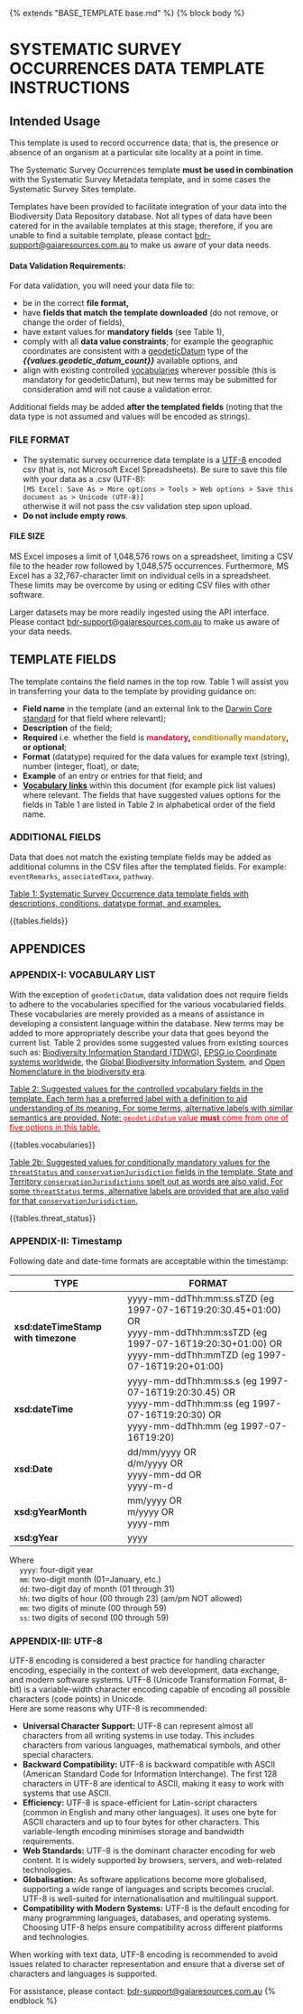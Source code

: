 {% extends "BASE_TEMPLATE base.md" %}
{% block body %}
# SYSTEMATIC SURVEY OCCURRENCES DATA TEMPLATE INSTRUCTIONS

## Intended Usage
This template is used to record occurrence data; that is, the presence or absence of an organism
at a particular site locality at a point in time.

The Systematic Survey Occurrences template **must be used in combination** with the
Systematic Survey Metadata template, and in some cases the Systematic Survey Sites
template.

Templates have been provided to facilitate integration of your data into the Biodiversity
Data Repository database. Not all types of data have been catered for in the available
templates at this stage; therefore, if you are unable to find a suitable template, please
contact <bdr-support@gaiaresources.com.au> to make us aware of your data needs.

#### Data Validation Requirements:
For data validation, you will need your data file to:

- be in the correct **file format,**
- have **fields that match the template downloaded** (do not remove, or 
  change the order of fields),
- have extant values for **mandatory fields** (see Table 1),
- comply with all **data value constraints**; for example the geographic coordinates are
  consistent with a [geodeticDatum](#geodeticDatum-vocabularies) type of the ***{{values.geodetic_datum_count}}*** available
  options, and
- align with existing controlled [vocabularies](#appendix-i-vocabulary-list) wherever possible (this is mandatory
  for geodeticDatum), but new terms may be submitted for consideration amd will not cause a
  validation error.

Additional fields may be added **after the templated fields** (noting that the data type 
is not assumed and values will be encoded as strings).

### FILE FORMAT
- The systematic survey occurrence data template is a [UTF-8](#appendix-iii-utf-8) encoded csv (that is, not Microsoft
  Excel Spreadsheets). Be sure to save this file with your data as a .csv (UTF-8): 
  <br>`[MS Excel: Save As > More options > Tools > Web options > Save this document as >
  Unicode (UTF-8)]`<br>
  otherwise it will not pass the csv validation step upon upload.
- **Do not include empty rows**.

#### FILE SIZE
MS Excel imposes a limit of 1,048,576 rows on a spreadsheet, limiting a CSV file to the
header row followed by 1,048,575 occurrences. Furthermore, MS Excel has a 32,767-character
limit on individual cells in a spreadsheet. These limits may be overcome by using or
editing CSV files with other software.

Larger datasets may be more readily ingested using the API interface. Please contact
<bdr-support@gaiaresources.com.au> to make us aware of your data needs.

## TEMPLATE FIELDS
The template contains the field names in the top row. Table 1 will assist you in transferring
your data to the template by providing guidance on:

- **Field name** in the template (and an external link to the [Darwin Core standard](https://dwc.tdwg.org/terms/)
  for that field where relevant);
- **Description** of the field;
- **Required** i.e. whether the field is **<font color="Crimson">mandatory</font>,
<font color="DarkGoldenRod">conditionally mandatory</font>, or optional**;
- **Format** (datatype) required for the data values for example text (string), number
  (integer, float), or date;
- **Example** of an entry or entries for that field; and
- **[Vocabulary links](#appendix-i-vocabulary-list)** within this document (for example pick list values) where
  relevant. The fields that have suggested values options for the fields in Table 1 are
  listed in Table 2 in alphabetical order of the field name.

### ADDITIONAL FIELDS
Data that does not match the existing template fields may be added as
additional columns in the CSV files after the templated fields. 
For example: `eventRemarks`, `associatedTaxa`, `pathway`.

<ins>Table 1: Systematic Survey Occurrence data template fields with descriptions, conditions,
datatype format, and examples.</ins>

{{tables.fields}}

## APPENDICES
### APPENDIX-I: VOCABULARY LIST
With the exception of `geodeticDatum`, data validation does not require fields to adhere to the
vocabularies specified for the various vocabularied fields. These vocabularies are merely provided as a
means of assistance in developing a consistent language within the database. New terms may be added
to more appropriately describe your data that goes beyond the current list. Table 2 provides some
suggested values from existing sources such as: [Biodiversity Information Standard (TDWG)](https://dwc.tdwg.org/),
[EPSG.io Coordinate systems worldwide](https://epsg.io/), the [Global Biodiversity Information
System](https://rs.gbif.org/), and [Open Nomenclature in the biodiversity
era](https://doi.org/10.1111/2041-210X.12594).

<ins>Table 2: Suggested values for the controlled vocabulary fields in the template. Each term has
a preferred label with a definition to aid understanding of its meaning. For some terms, alternative
labels with similar semantics are provided. Note: <font color="red">`geodeticDatum` value
**must** come from one of five options in this table.</font></ins>

<a name="vocabulary-list"></a>

{{tables.vocabularies}}

<a name="threatStatus-vocabularies"></a><a name="conservationJurisdiction-vocabularies"></a>
<ins>Table 2b: Suggested values for conditionally mandatory values for the `threatStatus` and
`conservationJurisdiction` fields in the template. State and Territory `conservationJurisdictions` 
spelt out as words are also valid. For some `threatStatus` terms, alternative labels are provided
that are also valid for that `conservationJurisdiction`.

{{tables.threat_status}}

### APPENDIX-II: Timestamp
Following date and date-time formats are acceptable within the timestamp:

| TYPE | FORMAT                                                                                                                              |
| --- |-------------------------------------------------------------------------------------------------------------------------------------|
| **xsd:dateTimeStamp with timezone** | yyyy-mm-ddThh:mm:ss.sTZD (eg 1997-07-16T19:20:30.45+01:00) OR <br/> yyyy-mm-ddThh:mm:ssTZD (eg 1997-07-16T19:20:30+01:00) OR <br/>  yyyy-mm-ddThh:mmTZD (eg 1997-07-16T19:20+01:00)|
| **xsd:dateTime** | yyyy-mm-ddThh:mm:ss.s (eg 1997-07-16T19:20:30.45) OR<br/> yyyy-mm-ddThh:mm:ss (eg 1997-07-16T19:20:30) OR<br/> yyyy-mm-ddThh:mm (eg 1997-07-16T19:20) |
| **xsd:Date** | dd/mm/yyyy OR<br/> d/m/yyyy OR<br/> yyyy-mm-dd OR<br/> yyyy-m-d |
| **xsd:gYearMonth** | mm/yyyy OR<br/> m/yyyy OR<br/> yyyy-mm |
| **xsd:gYear** | yyyy |

Where<br/>
&emsp; `yyyy`: four-digit year <br/>
&emsp; `mm`: two-digit month (01=January, etc.) <br/>
&emsp; `dd`: two-digit day of month (01 through 31) <br/>
&emsp; `hh`: two digits of hour (00 through 23) (am/pm NOT allowed) <br/>
&emsp; `mm`: two digits of minute (00 through 59) <br/>
&emsp; `ss`: two digits of second (00 through 59) <br/>


### APPENDIX-III: UTF-8
UTF-8 encoding is considered a best practice for handling character encoding, especially in
the context of web development, data exchange, and modern software systems. UTF-8
(Unicode Transformation Format, 8-bit) is a variable-width character encoding capable of
encoding all possible characters (code points) in Unicode.<br/>
Here are some reasons why UTF-8 is recommended:
- **Universal Character Support:** UTF-8 can represent almost all characters from all writing 
  systems in use today. This includes characters from various languages, mathematical symbols, 
  and other special characters.
- **Backward Compatibility:** UTF-8 is backward compatible with ASCII (American
  Standard Code for Information Interchange). The first 128 characters in UTF-8 are
  identical to ASCII, making it easy to work with systems that use ASCII.
- **Efficiency:** UTF-8 is space-efficient for Latin-script characters (common in English
  and many other languages). It uses one byte for ASCII characters and up to four
  bytes for other characters. This variable-length encoding minimises storage and
  bandwidth requirements.
- **Web Standards:** UTF-8 is the dominant character encoding for web content. It is
  widely supported by browsers, servers, and web-related technologies.
- **Globalisation:** As software applications become more globalised, supporting a wide
  range of languages and scripts becomes crucial. UTF-8 is well-suited for
  internationalisation and multilingual support.
- **Compatibility with Modern Systems:** UTF-8 is the default encoding for many
  programming languages, databases, and operating systems. Choosing UTF-8 helps
  ensure compatibility across different platforms and technologies.

When working with text data, UTF-8 encoding is recommended to avoid issues related to character
representation and ensure that a diverse set of characters and languages is supported.

For assistance, please contact: <bdr-support@gaiaresources.com.au>
{% endblock %}
